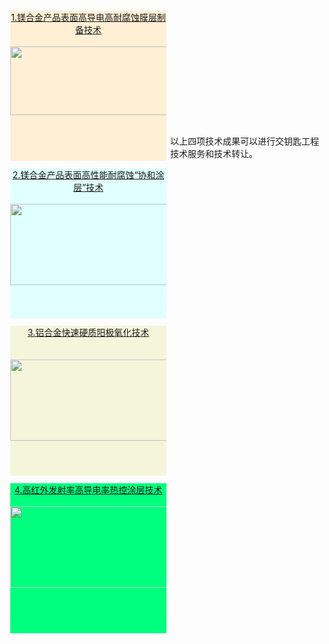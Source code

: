 <p>

<div id="content" style="background-color:PapayaWhip;yellow;height:240px;width:250px;float:left;margin:6px;">
<a href="../assets/1-镁合金产品表面高导电高耐腐蚀膜层制备技术.pdf"><center>1.镁合金产品表面高导电高耐腐蚀膜层制备技术</center></a><br>
<img src="../assets/images/daoding.jpg" alt="" width="300" height="110">
</div>

<div id="content" style="background-color:LightCyan;height:240px;width:250px;float:left;margin:6px;">
<a href="../assets/2-镁合金产品表面高性能耐腐蚀“协和涂层”技术.pdf"><center>2.镁合金产品表面高性能耐腐蚀“协和涂层”技术</center></a> <br>
<img src="../assets/images/xiehe.jpg" alt="" width="300" height="130">
</div>

<div id="content" style="background-color:Beige;height:240px;width:250px;float:left;margin:6px;">
<a href="../assets/3-铝合金快速硬质阳极氧化技术.pdf"><center>3.铝合金快速硬质阳极氧化技术</center></a> <br> <br>
<img src="../assets/images/fastanodizing.jpg" alt="" width="300" height="130">
</div>

<div id="content" style="background-color:SpringGreen;height:240px;width:250px;float:left;margin:6px;">
<a href="../assets/4-高红外发射率高导电率热控涂层技术.pdf"><center>4.高红外发射率高导电率热控涂层技术</center></a> <br>
<img src="../assets/images/rekongtuceng.jpg" alt="" width="300" height="130">
</div>

</p>

<br><br><br><br><br><br><br><br><br><br><br><br>
以上四项技术成果可以进行交钥匙工程技术服务和技术转让。